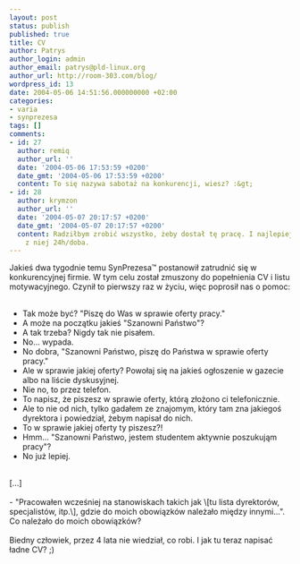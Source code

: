 ```yaml
---
layout: post
status: publish
published: true
title: CV
author: Patrys
author_login: admin
author_email: patrys@pld-linux.org
author_url: http://room-303.com/blog/
wordpress_id: 13
date: 2004-05-06 14:51:56.000000000 +02:00
categories:
- varia
- synprezesa
tags: []
comments:
- id: 27
  author: remiq
  author_url: ''
  date: '2004-05-06 17:53:59 +0200'
  date_gmt: '2004-05-06 17:53:59 +0200'
  content: To się nazywa sabotaż na konkurencji, wiesz? :&gt;
- id: 28
  author: krymzon
  author_url: ''
  date: '2004-05-07 20:17:57 +0200'
  date_gmt: '2004-05-07 20:17:57 +0200'
  content: Radziłbym zrobić wszystko, żeby dostał tę pracę. I najlepiej nie wychodził
    z niej 24h/doba.
---
```

Jakieś dwa tygodnie temu SynPrezesa&trade; postanowił zatrudnić się w konkurencyjnej firmie. W tym celu został zmuszony do popełnienia CV i listu motywacyjnego. Czynił to pierwszy raz w życiu, więc poprosił nas o pomoc:<br />
<br />
- Tak może być? "Piszę do Was w sprawie oferty pracy."<br />
- A może na początku jakieś "Szanowni Państwo"?<br />
- A tak trzeba? Nigdy tak nie pisałem.<br />
- No... wypada.<br />
- No dobra, "Szanowni Państwo, piszę do Państwa w sprawie oferty pracy."<br />
- Ale w sprawie jakiej oferty? Powołaj się na jakieś ogłoszenie w gazecie albo na liście dyskusyjnej.<br />
- Nie no, to przez telefon.<br />
- To napisz, że piszesz w sprawie oferty, którą złożono ci telefonicznie.<br />
- Ale to nie od nich, tylko gadałem ze znajomym, który tam zna jakiegoś dyrektora i powiedział, żebym napisał do nich.<br />
- To w sprawie jakiej oferty ty piszesz?!<br />
- Hmm... "Szanowni Państwo, jestem studentem aktywnie poszukująm pracy"?<br />
- No już lepiej.<br />
<br />
[...]<br />
<br />
- "Pracowałen wcześniej na stanowiskach takich jak \[tu lista dyrektorów, specjalistów, itp.\], gdzie do moich obowiązków należało między innymi...". Co należało do moich obowiązków?<br />
<br />
Biedny człowiek, przez 4 lata nie wiedział, co robi. I jak tu teraz napisać ładne CV? ;)
